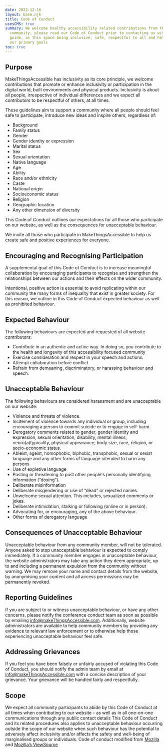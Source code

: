 ```yaml
---
date: 2022-12-16
layout: base.njk
title: Code of Conduct
usesCMS: true
summary: We welcome healthy accessibility related contributions from the wider
  community, please read our Code of Conduct prior to contacting us with a
  guide, as this space being inclusive, safe, respectful to all and helpful are
  our primary goals
toc: true
---
```


## Purpose

MakeThingsAccessible has inclusivity as its core principle, we welcome contributions that promote or enhance inclusivity or participation in the digital world, built environments and physical products. Inclusivity is about all people, irrespective of individual differences and we expect all contributors to be respectful of others, at all times.

These guidelines aim to support a community where all people should feel safe to participate, introduce new ideas and inspire others, regardless of:
* Background
* Family status
* Gender
* Gender identity or expression
* Marital status
* Sex
* Sexual orientation
* Native language
* Age
* Ability
* Race and/or ethnicity
* Caste
* National origin
* Socioeconomic status
* Religion
* Geographic location
* Any other dimension of diversity

This Code of Conduct outlines our expectations for all those who participate on our website, as well as the consequences for unacceptable behaviour.

We invite all those who participate in MakeThingsAccessible to help us create safe and positive experiences for everyone.

## Encouraging and Recognising Participation

A supplemental goal of this Code of Conduct is to increase meaningful collaboration by encouraging participants to recognise and strengthen the relationships between our actions and their effects on the wider community.

Intentional, positive action is essential to avoid replicating within our community the many forms of inequality that exist in greater society. For this reason, we outline in this Code of Conduct expected behaviour as well as prohibited behaviour.

## Expected Behaviour
The following behaviours are expected and requested of all website contributors:
* Contribute in an authentic and active way. In doing so, you contribute to the health and longevity of this accessibility focused community
* Exercise consideration and respect in your speech and actions.
* Attempt collaboration before conflict.
* Refrain from demeaning, discriminatory, or harassing behaviour and speech.

## Unacceptable Behaviour
The following behaviours are considered harassment and are unacceptable on our website:

* Violence and threats of violence.
* Incitement of violence towards any individual or group, including encouraging a person to commit suicide or to engage in self-harm.
* Derogatory comments related to gender, gender identity and expression, sexual orientation, disability, mental illness, neuro(a)typicality, physical appearance, body size, race, religion, or socio-economic status.
* Ableist, ageist, homophobic, biphobic, transphobic, sexual or sexist language and any other forms of language intended to harm any persons
* Use of expletive language
* Posting or threatening to post other people's personally identifying information (“doxing”).
* Deliberate misinformation
* Deliberate misgendering or use of “dead” or rejected names.
* Unwelcome sexual attention. This includes, sexualized comments or jokes.
* Deliberate intimidation, stalking or following (online or in person).
* Advocating for, or encouraging, any of the above behaviour.
* Other forms of derogatory language

## Consequences of Unacceptable Behaviour
Unacceptable behaviour from any community member, will not be tolerated.
Anyone asked to stop unacceptable behaviour is expected to comply immediately.
If a community member engages in unacceptable behaviour, the website administrators may take any action they deem appropriate, up to and including a permanent expulsion from the community without warning. We may remove your name and contact details from the website, by anonymising your content and all access permissions may be permanently revoked.

## Reporting Guidelines
If you are subject to or witness unacceptable behaviour, or have any other concerns, please notify the conference conduct team as soon as possible by emailing info@makeThingsAccessible.com.
Additionally, website administrators are available to help community members by providing any evidence to relevant law enforcement or to otherwise help those experiencing unacceptable behaviour feel safe.

## Addressing Grievances
If you feel you have been falsely or unfairly accused of violating this Code of Conduct, you should notify the admin team by email at info@makeThingsAccessible.com with a concise description of your grievance. Your grievance will be handled fairly and respectfully.

## Scope
We expect all community participants to abide by this Code of Conduct at all times when contributing to our website – as well as in all one-on-one communications through any public contact details
This Code of Conduct and its related procedures also applies to unacceptable behaviour occurring outside the scope of our website when such behaviour has the potential to adversely affect inclusivity and/or affects the safety and well-being of marginalised groups or individuals.
Code of conduct modified from [Mozilla](https://www.mozilla.org/en-US/about/governance/policies/participation/) and [Mozilla’s ViewSource](https://viewsourceconf.org/code-of-conduct/)
